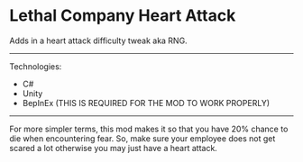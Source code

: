 # Lethal Company Heart Attack
 Adds in a heart attack difficulty tweak aka RNG. 

_________________________ 

Technologies:
- C#
- Unity
- BepInEx (THIS IS REQUIRED FOR THE MOD TO WORK PROPERLY)
  
_________________________ 
For more simpler terms, this mod makes it so that you have 20% chance to die when encountering fear. So, make sure your employee does not get scared a lot 
otherwise you may just have a heart attack. 
